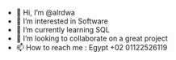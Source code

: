 - 👋 Hi, I’m @alrdwa
- 👀 I’m interested in Software 
- 🌱 I’m currently learning SQL
- 💞️ I’m looking to collaborate on a great project
- 📫 How to reach me : Egypt +02 01122526119

<!---
alrdwa/alrdwa is a ✨ special ✨ repository because its `README.md` (this file) appears on your GitHub profile.
You can click the Preview link to take a look at your changes.
--->
